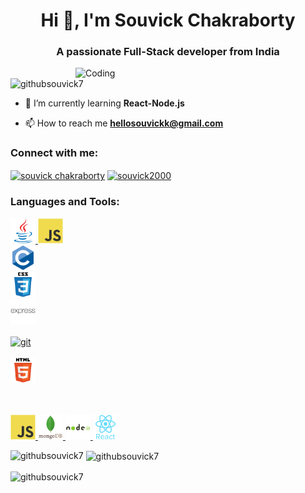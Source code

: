 <h1 align="center">Hi 👋, I'm Souvick Chakraborty</h1>
<h3 align="center">A passionate Full-Stack developer from India</h3>
<img align="right" width="400px" src="https://encrypted-tbn0.gstatic.com/images?q=tbn:ANd9GcQrIXiA955nXXUIyfWiijcoMvGCbF5jv6S4BA&usqp=CAU" alt="Coding">


<p align="left"> <img src="https://komarev.com/ghpvc/?username=githubsouvick7&label=Profile%20views&color=0e75b6&style=flat" alt="githubsouvick7" /> </p>

- 🌱 I’m currently learning **React-Node.js**

- 📫 How to reach me **hellosouvickk@gmail.com**

<h3 align="left">Connect with me:</h3>
<p align="left">
<a href="https://linkedin.com/in/souvick chakraborty" target="blank"><img align="center" src="https://raw.githubusercontent.com/rahuldkjain/github-profile-readme-generator/master/src/images/icons/Social/linked-in-alt.svg" alt="souvick chakraborty" height="30" width="40" /></a>
<a href="https://www.leetcode.com/souvick2000" target="blank"><img align="center" src="https://raw.githubusercontent.com/rahuldkjain/github-profile-readme-generator/master/src/images/icons/Social/leet-code.svg" alt="souvick2000" height="30" width="40" /></a>
</p>

<h3 align="left">Languages and Tools:</h3>
</a> <a href="https://www.cprogramming.com/" target="_blank" rel="noreferrer"> <img src="https://raw.githubusercontent.com/devicons/devicon/master/icons/java/java-original.svg" alt="java" width="40" height="40"/>
</a> <a href="https://developer.mozilla.org/en-US/docs/Web/JavaScript" target="_blank" rel="noreferrer"> <img src="https://raw.githubusercontent.com/devicons/devicon/master/icons/javascript/javascript-original.svg" alt="javascript" width="40" height="40"/><br>
<img src="https://raw.githubusercontent.com/devicons/devicon/master/icons/c/c-original.svg" alt="c" width="40" height="40"/> </a><br>
<a href="https://www.w3schools.com/css/" target="_blank" rel="noreferrer">
<img src="https://raw.githubusercontent.com/devicons/devicon/master/icons/css3/css3-original-wordmark.svg" alt="css3" width="40" height="40"/> </a> 
<a href="https://expressjs.com" target="_blank" rel="noreferrer"> <br>
<img src="https://raw.githubusercontent.com/devicons/devicon/master/icons/express/express-original-wordmark.svg" alt="express" width="40" height="40"/> </a> <br>
<a href="https://git-scm.com/" target="_blank" rel="noreferrer"> <br>
<img src="https://www.vectorlogo.zone/logos/git-scm/git-scm-icon.svg" alt="git" width="40" height="40"/> </a> <br>
<a href="https://www.w3.org/html/" target="_blank" rel="noreferrer"> <br>
<img src="https://raw.githubusercontent.com/devicons/devicon/master/icons/html5/html5-original-wordmark.svg" alt="html5" width="40" height="40"/> </a><br>
<a href="https://www.java.com" target="_blank" rel="noreferrer"> <br>
<br> 
  
  
  
  
  
  
  
  
  
  
  
  
  </a> <a href="https://developer.mozilla.org/en-US/docs/Web/JavaScript" target="_blank" rel="noreferrer"> <img src="https://raw.githubusercontent.com/devicons/devicon/master/icons/javascript/javascript-original.svg" alt="javascript" width="40" height="40"/> </a> <a href="https://www.linux.org/" target="_blank" rel="noreferrer">  </a> <a href="https://www.mongodb.com/" target="_blank" rel="noreferrer"> <img src="https://raw.githubusercontent.com/devicons/devicon/master/icons/mongodb/mongodb-original-wordmark.svg" alt="mongodb" width="40" height="40"/> </a> <a href="https://nodejs.org" target="_blank" rel="noreferrer"> <img src="https://raw.githubusercontent.com/devicons/devicon/master/icons/nodejs/nodejs-original-wordmark.svg" alt="nodejs" width="40" height="40"/> </a> <a href="https://reactjs.org/" target="_blank" rel="noreferrer"> <img src="https://raw.githubusercontent.com/devicons/devicon/master/icons/react/react-original-wordmark.svg" alt="react" width="40" height="40"/> </a> </p>

<p><img align="left" src="https://github-readme-stats.vercel.app/api/top-langs?username=githubsouvick7&show_icons=true&locale=en&layout=compact" alt="githubsouvick7" /></p>

<p>&nbsp;<img align="center" src="https://github-readme-stats.vercel.app/api?username=githubsouvick7&show_icons=true&locale=en" alt="githubsouvick7" /></p>

<p><img align="center" src="https://github-readme-streak-stats.herokuapp.com/?user=githubsouvick7&" alt="githubsouvick7" /></p>
